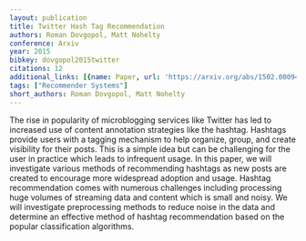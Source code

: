 ```yaml
---
layout: publication
title: Twitter Hash Tag Recommendation
authors: Roman Dovgopol, Matt Nohelty
conference: Arxiv
year: 2015
bibkey: dovgopol2015twitter
citations: 12
additional_links: [{name: Paper, url: 'https://arxiv.org/abs/1502.00094'}]
tags: ["Recommender Systems"]
short_authors: Roman Dovgopol, Matt Nohelty
---
```

The rise in popularity of microblogging services like Twitter has led to
increased use of content annotation strategies like the hashtag. Hashtags
provide users with a tagging mechanism to help organize, group, and create
visibility for their posts. This is a simple idea but can be challenging for
the user in practice which leads to infrequent usage. In this paper, we will
investigate various methods of recommending hashtags as new posts are created
to encourage more widespread adoption and usage. Hashtag recommendation comes
with numerous challenges including processing huge volumes of streaming data
and content which is small and noisy. We will investigate preprocessing methods
to reduce noise in the data and determine an effective method of hashtag
recommendation based on the popular classification algorithms.